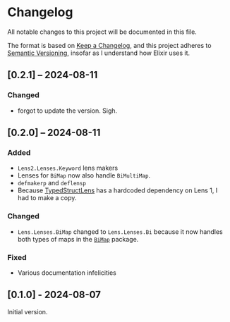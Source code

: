 # Changelog

All notable changes to this project will be documented in this file.

The format is based on
[Keep a Changelog](https://keepachangelog.com/en/1.1.0/), and this
project adheres to
[Semantic Versioning](https://semver.org/spec/v2.0.0.html), insofar as
I understand how Elixir uses it.

## [0.2.1] – 2024-08-11

### Changed

- forgot to update the version. Sigh.


## [0.2.0] – 2024-08-11

### Added

- `Lens2.Lenses.Keyword` lens makers
- Lenses for `BiMap` now also handle `BiMultiMap`.
- `defmakerp` and `deflensp`
- Because [TypedStructLens](https://hexdocs.pm/typed_struct_lens/readme.html) has a
  hardcoded dependency on Lens 1, I had to make a copy.

### Changed
- `Lens.Lenses.BiMap` changed to `Lens.Lenses.Bi` because it now handles both
  types of maps in the [`BiMap`](https://hexdocs.pm/bimap/readme.html) package.

### Fixed

- Various documentation infelicities


## [0.1.0] - 2024-08-07

Initial version.

